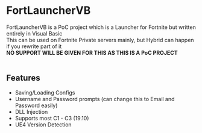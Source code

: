 # FortLauncherVB
FortLauncherVB is a PoC project which is a Launcher for Fortnite but written entirely in Visual Basic<br>
This can be used on Fortnite Private servers mainly, but Hybrid can happen if you rewrite part of it<br>
**NO SUPPORT WILL BE GIVEN FOR THIS AS THIS IS A PoC PROJECT**<br><br>

## Features
- Saving/Loading Configs<br>
- Username and Password prompts (can change this to Email and Password easily)<br>
- DLL Injection<br>
- Supports most C1 - C3 (19.10)<br>
- UE4 Version Detection
